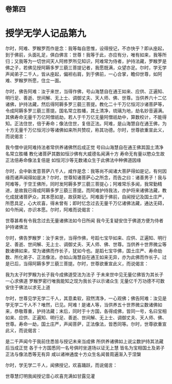 <hgroup>
  <h2>卷第四</h2>
  <h1>授学无学人记品第九</h1>
</hgroup>
<p>
  尔时，阿难、罗睺罗而作是念：我等每自思惟，设得授记，不亦快乎？即从座起，到于佛前，头面礼足，俱白佛言：世尊！我等于此，亦应有分，唯有如来，我等所归；又我等为一切世间天人阿修罗所见知识，阿难常为侍者，护持法藏，罗睺罗是佛之子，若佛见授阿耨多罗三藐三菩提记者，我愿既满，众望亦足。尔时，学无学声闻弟子二千人，皆从座起，偏袒右肩，到于佛前，一心合掌，瞻仰世尊，如阿难、罗睺罗所愿，住立一面。
</p>
<p>
  尔时，佛告阿难：汝于来世，当得作佛，号山海慧自在通王如来、应供、正遍知、明行足、善逝、世间解、无上士、调御丈夫、天人师、佛、世尊。当供养六十二亿诸佛，护持法藏，然后得阿耨多罗三藐三菩提。教化二十千万亿恒河沙诸菩萨等，令成阿耨多罗三藐三菩提。国名常立胜幡，其土清净，琉璃为地，劫名妙音遍满。其佛寿命无量千万亿阿僧祇劫，若人于千万亿无量阿僧祇劫中，算数校计，不能得知。正法住世，倍于寿命；像法住世，复倍正法。阿难，是山海慧自在通王佛，为十方无量千万亿恒河沙等诸佛如来所共赞叹，称其功德。尔时，世尊欲重宣此义，而说偈言：
</p>
<div class="commentary">
  <span>我今僧中说</span
  ><span>阿难持法者</span
  ><span>常供养诸佛</span
  ><span>然后成正觉</span>
  <span>号曰山海慧</span
  ><span>自在通王佛</span
  ><span>其国土清净</span
  ><span>名常立胜幡</span>
  <span>教化诸菩萨</span
  ><span>其数如恒沙</span
  ><span>佛有大威德</span
  ><span>名闻满十方</span>
  <span>寿命无有量</span
  ><span>以愍众生故</span
  ><span>正法倍寿命</span
  ><span>像法复倍是</span>
  <span>如恒河沙等</span
  ><span>无数诸众生</span
  ><span>于此佛法中</span
  ><span>种佛道因缘</span>
</div>
<p>
  尔时，会中新发意菩萨八千人，咸作是念：我等尚不闻诸大菩萨得如是记，有何因缘而诸声闻得如是决？尔时，世尊知诸菩萨心之所念，而告之曰：诸善男子！我与阿难等，于空王佛所，同时发阿耨多罗三藐三菩提心；阿难常乐多闻，我常勤精进，是故我已得成阿耨多罗三藐三菩提。而阿难护持我法，亦护将来诸佛法藏，教化成就诸菩萨众，其本愿如是，故获斯记。阿难面于佛前，自闻授记及国土庄严，所愿具足，心大欢喜，得未曾有；即时忆念过去无量千万亿诸佛法藏，通达无碍，如今所闻，亦识本愿。尔时，阿难而说偈言：
</p>
<div class="commentary">
  <span>世尊甚希有</span
  ><span>令我念过去</span
  ><span>无量诸佛法</span
  ><span>如今日所闻</span>
  <span>我今无复疑</span
  ><span>安住于佛道</span
  ><span>方便为侍者</span
  ><span>护持诸佛法</span>
</div>
<p>
  尔时，佛告罗睺罗：汝于来世，当得作佛，号蹈七宝华如来、应供、正遍知、明行足、善逝、世间解、无上士、调御丈夫、天人师、佛、世尊。当供养十世界微尘等数诸佛如来，常为诸佛而作长子，犹如今也。是蹈七宝华佛，国土庄严、寿命劫数、所化弟子、正法像法，亦如山海慧自在通王如来无异，亦为此佛而作长子。过是已后，当得阿耨多罗三藐三菩提。尔时，世尊欲重宣此义，而说偈言：
</p>
<div class="commentary">
  <span>我为太子时</span
  ><span>罗睺为长子</span
  ><span>我今成佛道</span
  ><span>受法为法子</span>
  <span>于未来世中</span
  ><span>见无量亿佛</span
  ><span>皆为其长子</span
  ><span>一心求佛道</span>
  <span>罗睺罗密行</span
  ><span>唯我能知之</span
  ><span>现为我长子</span
  ><span>以示诸众生</span>
  <span>无量亿千万</span
  ><span>功德不可数</span
  ><span>安住于佛法</span
  ><span>以求无上道</span>
</div>
<p>
  尔时，世尊见学无学二千人，其意柔软，寂然清净，一心观佛；佛告阿难：汝见是学无学二千人不？唯然，已见。阿难！是诸人等，当供养五十世界微尘数诸佛如来，恭敬尊重，护持法藏；末后，同时于十方国，各得成佛，皆同一号，名曰宝相如来、应供、正遍知、明行足、善逝、世间解、无上士、调御丈夫、天人师、佛、世尊。寿命一劫，国土庄严，声闻菩萨，正法像法，皆悉同等。尔时，世尊欲重宣此义，而说偈言：
</p>
<div class="commentary">
  <span>是二千声闻</span
  ><span>今于我前住</span
  ><span>悉皆与授记</span
  ><span>未来当成佛</span>
  <span>所供养诸佛</span
  ><span>如上说尘数</span
  ><span>护持其法藏</span
  ><span>后当成正觉</span>
  <span>各于十方国</span
  ><span>悉同一名号</span
  ><span>俱时坐道场</span
  ><span>以证无上慧</span>
  <span>皆名为宝相</span
  ><span>国土及弟子</span
  ><span>正法与像法</span
  ><span>悉等无有异</span>
  <span>咸以诸神通</span
  ><span>度十方众生</span
  ><span>名闻普周遍</span
  ><span>渐入于涅槃</span>
</div>
<p>
  尔时，学无学二千人，闻佛授记，欢喜踊跃，而说偈言：
</p>
<div class="commentary">
  <span>世尊慧灯明</span
  ><span>我闻授记音</span
  ><span>心欢喜充满</span
  ><span>如甘露见灌</span>
</div>
